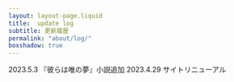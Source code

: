 ```yaml
---
layout: layout-page.liquid
title:  update log
subtitle: 更新履歴
permalink: "about/log/"
boxshadow: true
---
```


2023.5.3 『彼らは唯の夢』小説追加
2023.4.29 サイトリニューアル